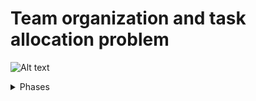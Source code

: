 
# Team organization and task allocation problem

![Alt text](https://g.gravizo.com/source/autoOrgDesign?https%3A%2F%2Fraw.githubusercontent.com%2Fcleberjamaral%2Fcleberjamaral.github.io%2Fmaster%2FREADME.md?1)
<details> 
<summary>Phases</summary>
autoOrgDesign
@startuml;
(*) -right-> "There is a problem to solve\nby multiple agents\nat least one goal.\nthe tasks are complex,\nwith little centralized knowledge";
-right-> "Split the goals\nin to smaller peaces";
-right-> "Suggests roles\nto be responsible for certain goals.";
-down-> "Agents get commited to roles";
-left-> "Agents helps to plan detailed actions";
-left-> (*) 
@enduml 
autoOrgDesign
</details>
